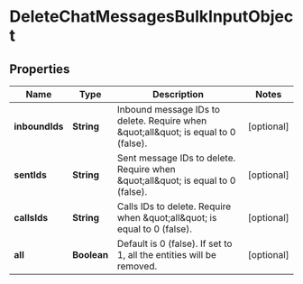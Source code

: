 
# DeleteChatMessagesBulkInputObject

## Properties
Name | Type | Description | Notes
------------ | ------------- | ------------- | -------------
**inboundIds** | **String** | Inbound message IDs to delete. Require when \&quot;all\&quot; is equal to 0 (false). |  [optional]
**sentIds** | **String** | Sent message IDs to delete. Require when \&quot;all\&quot; is equal to 0 (false). |  [optional]
**callsIds** | **String** | Calls IDs to delete. Require when \&quot;all\&quot; is equal to 0 (false). |  [optional]
**all** | **Boolean** | Default is 0 (false). If set to 1, all the entities will be removed. |  [optional]



